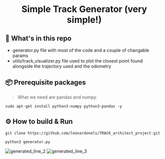 <div align="center">
    <h1>Simple Track Generator (very simple!)</h1>
</div>

## :open_file_folder: What's in this repo

* generator.py file with most of the code and a couple of changable params
* utils/track_visualizer.py file used to plot the closest point found alongside the trajectory used and the odometry

## :package: Prerequisite packages
> What we need are pandas and numpy.

```commandline
sudo apt-get install python3-numpy python3-pandas -y
```
## :gear: How to build & Run
```commandline
git clone https://github.com/leonardonels/TRACK_architect_project.git
```
```commandline
python3 generator.py
```
![generated_line_2](https://github.com/user-attachments/assets/c0499dab-7447-4f5a-ae90-86051b035f99)
![generated_line_3](https://github.com/user-attachments/assets/5debf66b-b29f-4cea-b7f0-20020843c380)
